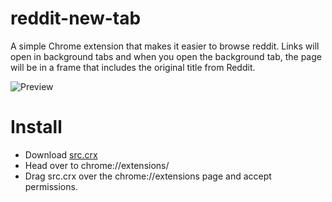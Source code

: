 # reddit-new-tab

A simple Chrome extension that makes it easier to browse reddit. Links will open in background tabs and when you open the background tab, the page will be in a frame that includes the original title from Reddit.

![Preview](http://share.vroy.ca/Felt_like_I_was_interrupting_a_cat_drug_deal_today..._2015-06-21_14-20-18.png)


# Install

* Download [src.crx](https://github.com/vroy/reddit-new-tab/blob/master/src.crx?raw=true)
* Head over to chrome://extensions/
* Drag src.crx over the chrome://extensions page and accept permissions.
